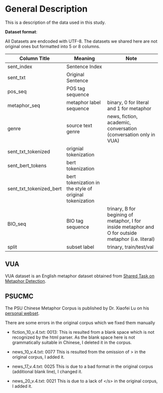 # General Description
This is a description of the data used in this study. 

**Dataset format**:

All Datasets are endcoded with UTF-8. The datasets we shared here are not original ones but formatted into 5 or 8 columns.

| Column Title            | Meaning                   | Note                                     |
| ------------            | -----------------------   | ---------------------------------------- |
| sent_index              | Sentence Index            |                                          |
| sent_txt                | Original Sentence         |                                          |
| pos_seq                 | POS tag sequence          |                                          |
| metaphor_seq            | metaphor label sequence   | binary, 0 for literal and 1 for metaphor |
| genre                   | source text genre         | news, fiction, academic, conversation (conversation only in VUA) |
| sent_txt_tokenized      | orignial tokenization     |                                          |
| sent_bert_tokens        | bert tokenization         |                                          |
| sent_txt_tokenized_bert | bert tokenization in the style of  original tokenization |           |
| BIO_seq                 | BIO tag sequence          | trinary, B for begining of metaphor, I for inside metaphor and O for outside metaphor (i.e. literal) |
| split                   | subset label              | trinary, train/test/val                  |

## VUA
VUA dataset is an English metaphor dataset obtained from [Shared Task on Metaphor Detection](<https://github.com/EducationalTestingService/metaphor/tree/master/VUA-shared-task>). 

## PSUCMC
The PSU Chinese Metaphor Corpus is published by Dr. Xiaofei Lu on his [personal webset](<http://www.personal.psu.edu/xxl13/downloads/cmc.html>).

There are some errors in the original corpus which we fixed them manually

- fiction\_10\_v.4.txt: 
0013: This is resulted from a blank space which is not recognized by the html parser. As the blank space here is not grammatically suitable in Chinese, I deleted it in the corpus. 

- news\_10\_v.4.txt: 0077 
This is resulted from the omission of > in the original corpus, I added it.

- news\_17\_v.4.txt: 0025 
This is due to a bad format in the original corpus (additional blank line), I changed it.

 - news\_20\_v.4.txt: 0021 
This is due to a lack of </s\> in the original corpus, I added it.
